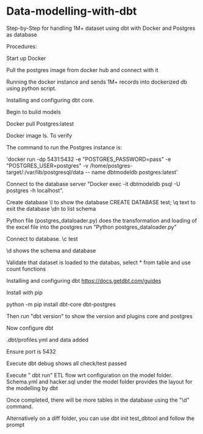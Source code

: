 # Data-modelling-with-dbt
Step-by-Step for handling 1M+ dataset using dbt with Docker and Postgres as database

Procedures:

Start up Docker

Pull the postgres image from docker hub and connect with it

Running the docker instance and sends 1M+ records into dockerized db using python script.

Installing and configuring dbt core.

Begin to build models


Docker pull Postgres:latest

Docker image ls. To verify

The command to run the Postgres instance is:

'docker run -dp 5431:5432 -e "POSTGRES_PASSWORD=pass" -e "POSTGRES_USER=postgres" -v /home/postgres-target/:/var/lib/postgresql/data  -- name dbtmodeldb   postgres:latest'

Connect to the database server "Docker exec -it dbtmodeldb psql -U postgres -h localhost".  

Create database
\l to show the database
CREATE DATABASE test;
\q text to exit the database
\dn to list schema


Python file (postgres_dataloader.py) does the transformation and loading of the excel file into the postgres
run "Python postgres_dataloader.py"

Connect to database.  \c test

\d shows the schema and database

Validate that dataset is loaded to the databas, select * from  table and use count functions

Installing and configuring dbt  https://docs.getdbt.com/guides

Install with pip

python -m pip install dbt-core dbt-postgres

Then run "dbt version"  to show the version and plugins core and postgres

Now configure dbt

.dbt/profiles.yml and data added

Ensure port is 5432

Execute dbt debug shows all check/test passed

Execute " dbt run" ETL flow wrt configuration on the model folder. Schema.yml and hacker.sql under the model folder provides the layout for the modelling by dbt

Once completed, there will be more tables in the database using the "\d" command.

Alternatively on a diff folder, you can use dbt init test_dbtool and follow the prompt




